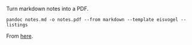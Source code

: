 Turn markdown notes into a PDF.

```
pandoc notes.md -o notes.pdf --from markdown --template eisvogel --listings
```

From [here](https://github.com/Wandmalfarbe/pandoc-latex-template).

